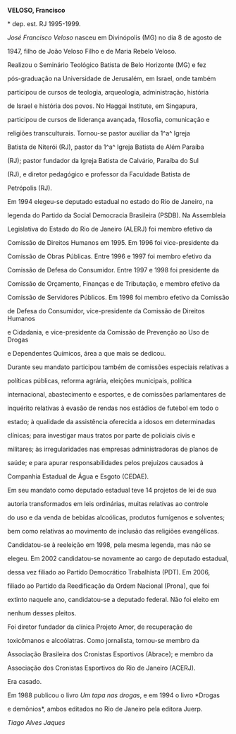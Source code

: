 **VELOSO, Francisco**



\* dep. est. RJ 1995-1999.



*José Francisco Veloso* nasceu em Divinópolis (MG) no dia 8 de agosto de

1947, filho de João Veloso Filho e de Maria Rebelo Veloso.



Realizou o Seminário Teológico Batista de Belo Horizonte (MG) e fez

pós-graduação na Universidade de Jerusalém, em Israel, onde também

participou de cursos de teologia, arqueologia, administração, história

de Israel e história dos povos. No Haggai Institute, em Singapura,

participou de cursos de liderança avançada, filosofia, comunicação e

religiões transculturais. Tornou-se pastor auxiliar da 1^a^ Igreja

Batista de Niterói (RJ), pastor da 1^a^ Igreja Batista de Além Paraíba

(RJ); pastor fundador da Igreja Batista de Calvário, Paraíba do Sul

(RJ), e diretor pedagógico e professor da Faculdade Batista de

Petrópolis (RJ).



Em 1994 elegeu-se deputado estadual no estado do Rio de Janeiro, na

legenda do Partido da Social Democracia Brasileira (PSDB). Na Assembleia

Legislativa do Estado do Rio de Janeiro (ALERJ) foi membro efetivo da

Comissão de Direitos Humanos em 1995. Em 1996 foi vice-presidente da

Comissão de Obras Públicas. Entre 1996 e 1997 foi membro efetivo da

Comissão de Defesa do Consumidor. Entre 1997 e 1998 foi presidente da

Comissão de Orçamento, Finanças e de Tributação, e membro efetivo da

Comissão de Servidores Públicos. Em 1998 foi membro efetivo da Comissão

de Defesa do Consumidor, vice-presidente da Comissão de Direitos Humanos

e Cidadania, e vice-presidente da Comissão de Prevenção ao Uso de Drogas

e Dependentes Químicos, área a que mais se dedicou.



Durante seu mandato participou também de comissões especiais relativas a

políticas públicas, reforma agrária, eleições municipais, política

internacional, abastecimento e esportes, e de comissões parlamentares de

inquérito relativas à evasão de rendas nos estádios de futebol em todo o

estado; à qualidade da assistência oferecida a idosos em determinadas

clínicas; para investigar maus tratos por parte de policiais civis e

militares; às irregularidades nas empresas administradoras de planos de

saúde; e para apurar responsabilidades pelos prejuízos causados à

Companhia Estadual de Água e Esgoto (CEDAE).



Em seu mandato como deputado estadual teve 14 projetos de lei de sua

autoria transformados em leis ordinárias, muitas relativas ao controle

do uso e da venda de bebidas alcoólicas, produtos fumígenos e solventes;

bem como relativas ao movimento de inclusão das religiões evangélicas.



Candidatou-se à reeleição em 1998, pela mesma legenda, mas não se

elegeu. Em 2002 candidatou-se novamente ao cargo de deputado estadual,

dessa vez filiado ao Partido Democrático Trabalhista (PDT). Em 2006,

filiado ao Partido da Reedificação da Ordem Nacional (Prona), que foi

extinto naquele ano, candidatou-se a deputado federal. Não foi eleito em

nenhum desses pleitos.



Foi diretor fundador da clínica Projeto Amor, de recuperação de

toxicômanos e alcoólatras. Como jornalista, tornou-se membro da

Associação Brasileira dos Cronistas Esportivos (Abrace); e membro da

Associação dos Cronistas Esportivos do Rio de Janeiro (ACERJ).



Era casado.



Em 1988 publicou o livro *Um tapa nas drogas*, e em 1994 o livro *Drogas

e demônios*, ambos editados no Rio de Janeiro pela editora Juerp.



*Tiago Alves Jaques*



